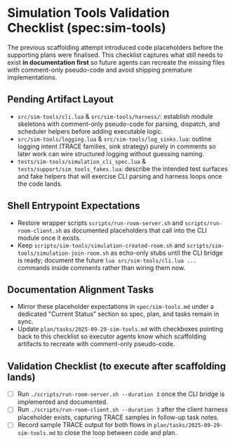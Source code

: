 # Simulation Tools Validation Checklist (spec:sim-tools)

The previous scaffolding attempt introduced code placeholders before the supporting plans were finalised. This checklist captures
what still needs to exist **in documentation first** so future agents can recreate the missing files with comment-only pseudo-code
and avoid shipping premature implementations.

## Pending Artifact Layout
- `src/sim-tools/cli.lua` & `src/sim-tools/harness/`: establish module skeletons with comment-only pseudo-code for parsing,
  dispatch, and scheduler helpers before adding executable logic.
- `src/sim-tools/logging.lua` & `src/sim-tools/log_sinks.lua`: outline logging intent (TRACE families, sink strategy) purely in
  comments so later work can wire structured logging without guessing naming.
- `tests/sim-tools/simulation_cli_spec.lua` & `tests/support/sim_tools_fakes.lua`: describe the intended test surfaces and fake
  helpers that will exercise CLI parsing and harness loops once the code lands.

## Shell Entrypoint Expectations
- Restore wrapper scripts `scripts/run-room-server.sh` and `scripts/run-room-client.sh` as documented placeholders that call into
  the CLI module once it exists.
- Keep `scripts/sim-tools/simulation-created-room.sh` and `scripts/sim-tools/simulation-join-room.sh` as echo-only stubs until the
  CLI bridge is ready; document the future `lua src/sim-tools/cli.lua ...` commands inside comments rather than wiring them now.

## Documentation Alignment Tasks
- Mirror these placeholder expectations in `spec/sim-tools.md` under a dedicated "Current Status" section so spec, plan, and
  tasks remain in sync.
- Update `plan/tasks/2025-09-29-sim-tools.md` with checkboxes pointing back to this checklist so executor agents know which
  scaffolding artifacts to recreate with comment-only pseudo-code.

## Validation Checklist (to execute after scaffolding lands)
- [ ] Run `./scripts/run-room-server.sh --duration 3` once the CLI bridge is implemented and documented.
- [ ] Run `./scripts/run-room-client.sh --duration 3` after the client harness placeholder exists, capturing TRACE samples in
      follow-up task notes.
- [ ] Record sample TRACE output for both flows in `plan/tasks/2025-09-29-sim-tools.md` to close the loop between code and plan.
